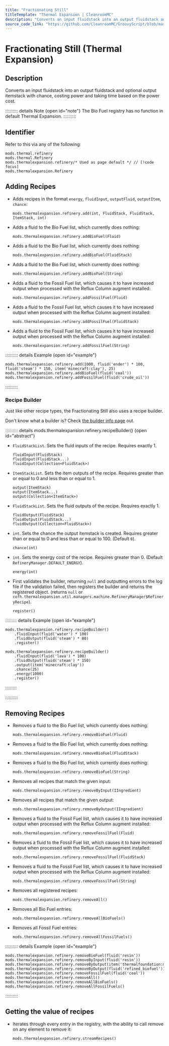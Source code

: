 ```yaml
---
title: "Fractionating Still"
titleTemplate: "Thermal Expansion | CleanroomMC"
description: "Converts an input fluidstack into an output fluidstack and optional output itemstack with chance, costing power and taking time based on the power cost."
source_code_link: "https://github.com/CleanroomMC/GroovyScript/blob/master/src/main/java/com/cleanroommc/groovyscript/compat/mods/thermalexpansion/machine/Refinery.java"
---
```


# Fractionating Still (Thermal Expansion)

## Description

Converts an input fluidstack into an output fluidstack and optional output itemstack with chance, costing power and taking time based on the power cost.

:::::::::: details Note {open id="note"}
The Bio Fuel registry has no function in default Thermal Expansion.
::::::::::

## Identifier

Refer to this via any of the following:

```groovy:no-line-numbers {3}
mods.thermal.refinery
mods.thermal.Refinery
mods.thermalexpansion.refinery/* Used as page default */ // [!code focus]
mods.thermalexpansion.Refinery
```


## Adding Recipes

- Adds recipes in the format `energy`, `fluidInput`, `outputFluid`, `outputItem`, `chance`:

    ```groovy:no-line-numbers
    mods.thermalexpansion.refinery.add(int, FluidStack, FluidStack, ItemStack, int)
    ```

- Adds a fluid to the Bio Fuel list, which currently does nothing:

    ```groovy:no-line-numbers
    mods.thermalexpansion.refinery.addBioFuel(Fluid)
    ```

- Adds a fluid to the Bio Fuel list, which currently does nothing:

    ```groovy:no-line-numbers
    mods.thermalexpansion.refinery.addBioFuel(FluidStack)
    ```

- Adds a fluid to the Bio Fuel list, which currently does nothing:

    ```groovy:no-line-numbers
    mods.thermalexpansion.refinery.addBioFuel(String)
    ```

- Adds a fluid to the Fossil Fuel list, which causes it to have increased output when processed with the Reflux Column augment installed:

    ```groovy:no-line-numbers
    mods.thermalexpansion.refinery.addFossilFuel(Fluid)
    ```

- Adds a fluid to the Fossil Fuel list, which causes it to have increased output when processed with the Reflux Column augment installed:

    ```groovy:no-line-numbers
    mods.thermalexpansion.refinery.addFossilFuel(FluidStack)
    ```

- Adds a fluid to the Fossil Fuel list, which causes it to have increased output when processed with the Reflux Column augment installed:

    ```groovy:no-line-numbers
    mods.thermalexpansion.refinery.addFossilFuel(String)
    ```

:::::::::: details Example {open id="example"}
```groovy:no-line-numbers
mods.thermalexpansion.refinery.add(1000, fluid('ender') * 100, fluid('steam') * 150, item('minecraft:clay'), 25)
mods.thermalexpansion.refinery.addBioFuel(fluid('coal'))
mods.thermalexpansion.refinery.addFossilFuel(fluid('crude_oil'))
```

::::::::::

### Recipe Builder

Just like other recipe types, the Fractionating Still also uses a recipe builder.

Don't know what a builder is? Check [the builder info page](../../introduction/builder.md) out.

:::::::::: details mods.thermalexpansion.refinery.recipeBuilder() {open id="abstract"}
- `FluidStackList`. Sets the fluid inputs of the recipe. Requires exactly 1.

    ```groovy:no-line-numbers
    fluidInput(FluidStack)
    fluidInput(FluidStack...)
    fluidInput(Collection<FluidStack>)
    ```

- `ItemStackList`. Sets the item outputs of the recipe. Requires greater than or equal to 0 and less than or equal to 1.

    ```groovy:no-line-numbers
    output(ItemStack)
    output(ItemStack...)
    output(Collection<ItemStack>)
    ```

- `FluidStackList`. Sets the fluid outputs of the recipe. Requires exactly 1.

    ```groovy:no-line-numbers
    fluidOutput(FluidStack)
    fluidOutput(FluidStack...)
    fluidOutput(Collection<FluidStack>)
    ```

- `int`. Sets the chance the output itemstack is created. Requires greater than or equal to 0 and less than or equal to 100. (Default `0`).

    ```groovy:no-line-numbers
    chance(int)
    ```

- `int`. Sets the energy cost of the recipe. Requires greater than 0. (Default `RefineryManager.DEFAULT_ENERGY`).

    ```groovy:no-line-numbers
    energy(int)
    ```

- First validates the builder, returning `null` and outputting errors to the log file if the validation failed, then registers the builder and returns the registered object. (returns `null` or `cofh.thermalexpansion.util.managers.machine.RefineryManager$RefineryRecipe`).

    ```groovy:no-line-numbers
    register()
    ```

::::::::: details Example {open id="example"}
```groovy:no-line-numbers
mods.thermalexpansion.refinery.recipeBuilder()
    .fluidInput(fluid('water') * 100)
    .fluidOutput(fluid('steam') * 80)
    .register()

mods.thermalexpansion.refinery.recipeBuilder()
    .fluidInput(fluid('lava') * 100)
    .fluidOutput(fluid('steam') * 150)
    .output(item('minecraft:clay'))
    .chance(25)
    .energy(1000)
    .register()
```

:::::::::

::::::::::

## Removing Recipes

- Removes a fluid to the Bio Fuel list, which currently does nothing:

    ```groovy:no-line-numbers
    mods.thermalexpansion.refinery.removeBioFuel(Fluid)
    ```

- Removes a fluid to the Bio Fuel list, which currently does nothing:

    ```groovy:no-line-numbers
    mods.thermalexpansion.refinery.removeBioFuel(FluidStack)
    ```

- Removes a fluid to the Bio Fuel list, which currently does nothing:

    ```groovy:no-line-numbers
    mods.thermalexpansion.refinery.removeBioFuel(String)
    ```

- Removes all recipes that match the given input:

    ```groovy:no-line-numbers
    mods.thermalexpansion.refinery.removeByInput(IIngredient)
    ```

- Removes all recipes that match the given output:

    ```groovy:no-line-numbers
    mods.thermalexpansion.refinery.removeByOutput(IIngredient)
    ```

- Removes a fluid to the Fossil Fuel list, which causes it to have increased output when processed with the Reflux Column augment installed:

    ```groovy:no-line-numbers
    mods.thermalexpansion.refinery.removeFossilFuel(Fluid)
    ```

- Removes a fluid to the Fossil Fuel list, which causes it to have increased output when processed with the Reflux Column augment installed:

    ```groovy:no-line-numbers
    mods.thermalexpansion.refinery.removeFossilFuel(FluidStack)
    ```

- Removes a fluid to the Fossil Fuel list, which causes it to have increased output when processed with the Reflux Column augment installed:

    ```groovy:no-line-numbers
    mods.thermalexpansion.refinery.removeFossilFuel(String)
    ```

- Removes all registered recipes:

    ```groovy:no-line-numbers
    mods.thermalexpansion.refinery.removeAll()
    ```

- Removes all Bio Fuel entries:

    ```groovy:no-line-numbers
    mods.thermalexpansion.refinery.removeAllBioFuels()
    ```

- Removes all Fossil Fuel entries:

    ```groovy:no-line-numbers
    mods.thermalexpansion.refinery.removeAllFossilFuels()
    ```

:::::::::: details Example {open id="example"}
```groovy:no-line-numbers
mods.thermalexpansion.refinery.removeBioFuel(fluid('resin'))
mods.thermalexpansion.refinery.removeByInput(fluid('resin'))
mods.thermalexpansion.refinery.removeByOutput(item('thermalfoundation:material:771'))
mods.thermalexpansion.refinery.removeByOutput(fluid('refined_biofuel'))
mods.thermalexpansion.refinery.removeFossilFuel(fluid('coal'))
mods.thermalexpansion.refinery.removeAll()
mods.thermalexpansion.refinery.removeAllBioFuels()
mods.thermalexpansion.refinery.removeAllFossilFuels()
```

::::::::::

## Getting the value of recipes

- Iterates through every entry in the registry, with the ability to call remove on any element to remove it:

    ```groovy:no-line-numbers
    mods.thermalexpansion.refinery.streamRecipes()
    ```

